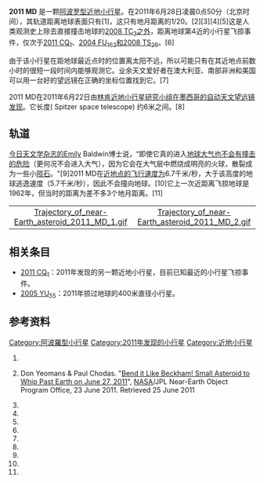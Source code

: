 **2011 MD**
是一颗[阿波罗型](https://zh.wikipedia.org/wiki/阿波罗型小行星 "wikilink")[近地小行星](../Page/近地小行星.md "wikilink")。在2011年6月28日凌晨0点50分（北京时间），其轨道距离地球表面只有\[1\]，这只有地月距离的1/20。\[2\]\[3\]\[4\]\[5\]这是人类观测史上除去直接撞击地球的[2008
TC<sub>3</sub>之外](../Page/2008_TC3.md "wikilink")，距离地球第4近的小行星飞掠事件，仅次于[2011
CQ<sub>1</sub>](../Page/2011_CQ1.md "wikilink")、[2004
FU<sub>162</sub>和](../Page/2004_FU162.md "wikilink")[2008
TS<sub>26</sub>](https://zh.wikipedia.org/wiki/2008_TS26 "wikilink")。\[6\]

由于该小行星在距地球最近点时的位置离太阳不远，所以可能只有在其近地点前数小时的很短一段时间内能够观测它。业余天文爱好者在澳大利亚、南部非洲和美国可以用一台好的望远镜在正确的坐标位置找到它。\[7\]

2011
MD在2011年6月22日由[林肯近地小行星研究小组在墨西哥的自动天文望远镜发现](https://zh.wikipedia.org/wiki/林肯近地小行星研究小组 "wikilink")。它长度(
Spitzer space telescope) 约6米之间。\[8\]

## 轨道

[今日天文学杂志的Emily](https://zh.wikipedia.org/wiki/今日天文学 "wikilink")
Baldwin博士说，“即使它真的进入[地球大气也不会有撞击的危险](https://zh.wikipedia.org/wiki/地球大气 "wikilink")（更何况不会进入大气），因为它会在大气层中燃烧成明亮的火球，散裂成为一些小[陨石](https://zh.wikipedia.org/wiki/陨石 "wikilink")。"\[9\]2011
MD在[近地点的飞行速度为](https://zh.wikipedia.org/wiki/近地点 "wikilink")6.7千米/秒，大于该高度的地球逃逸速度（5.7千米/秒），因此不会撞向地球。\[10\]它上一次近距离飞掠地球是1962年，但当时的距离为差不多3个地月距离。\[11\]

|                                                                                                                                                                                                   |                                                                                                                                                                                                   |
| :-----------------------------------------------------------------------------------------------------------------------------------------------------------------------------------------------: | :-----------------------------------------------------------------------------------------------------------------------------------------------------------------------------------------------: |
| [Trajectory_of_near-Earth_asteroid_2011_MD_1.gif](https://zh.wikipedia.org/wiki/File:Trajectory_of_near-Earth_asteroid_2011_MD_1.gif "fig:Trajectory_of_near-Earth_asteroid_2011_MD_1.gif") | [Trajectory_of_near-Earth_asteroid_2011_MD_2.gif](https://zh.wikipedia.org/wiki/File:Trajectory_of_near-Earth_asteroid_2011_MD_2.gif "fig:Trajectory_of_near-Earth_asteroid_2011_MD_2.gif") |

## 相关条目

  - [2011
    CQ<sub>1</sub>](../Page/2011_CQ1.md "wikilink")：2011年发现的另一颗近地小行星，目前已知最近的小行星飞掠事件。
  - [2005
    YU<sub>55</sub>](../Page/2005_YU55.md "wikilink")：2011年掠过地球的400米直径小行星。

## 参考资料

[Category:阿波羅型小行星](https://zh.wikipedia.org/wiki/Category:阿波羅型小行星 "wikilink")
[Category:2011年发现的小行星](https://zh.wikipedia.org/wiki/Category:2011年发现的小行星 "wikilink")
[Category:近地小行星](https://zh.wikipedia.org/wiki/Category:近地小行星 "wikilink")

1.

2.  Don Yeomans & Paul Chodas. "[Bend it Like Beckham\! Small Asteroid
    to Whip Past Earth on
    June 27, 2011](http://neo.jpl.nasa.gov/news/news172.html)",
    [NASA](https://zh.wikipedia.org/wiki/NASA "wikilink")/JPL Near-Earth
    Object Program Office, 23 June 2011. Retrieved 25 June 2011

3.

4.

5.

6.
7.
8.

9.
10.
11.